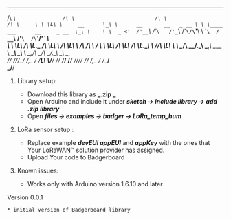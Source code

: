  ____                  __                            __                                 __     
/\  _`\               /\ \                          /\ \                               /\ \    
\ \ \L\ \     __      \_\ \      __       __   _ __ \ \ \____    ___      __     _ __  \_\ \   
 \ \  _ <'  /'__`\    /'_` \   /'_ `\   /'__`\/\`'__\\ \ '__`\  / __`\  /'__`\  /\`'__\/'_` \  
  \ \ \L\ \/\ \L\.\_ /\ \L\ \ /\ \L\ \ /\  __/\ \ \/  \ \ \L\ \/\ \L\ \/\ \L\.\_\ \ \//\ \L\ \ 
   \ \____/\ \__/.\_\\ \___,_\\ \____ \\ \____\\ \_\   \ \_,__/\ \____/\ \__/.\_\\ \_\\ \___,_\
    \/___/  \/__/\/_/ \/__,_ / \/___L\ \\/____/ \/_/    \/___/  \/___/  \/__/\/_/ \/_/ \/__,_ /
                                 /\____/                                                       
                                 \_/__/                                                        

                                           


1. Library setup:
	* Download this library as **_.zip _**
	* Open Arduino and include it under **_sketch -> include library -> add .zip library_**
	* Open **_files -> examples -> badger -> LoRa_temp_hum_**

2. LoRa sensor setup :

	* Replace example **_devEUI appEUI_** and **_appKey_** with the ones that Your LoRaWAN™ solution provider has assigned.  
	* Upload Your code to Badgerboard

3. Known issues:

	* Works only with Arduino version 1.6.10 and later

Version 0.0.1

	* initial version of Badgerboard library



